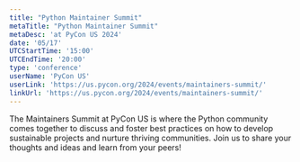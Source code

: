 ```yaml
---
title: "Python Maintainer Summit"
metaTitle: "Python Maintainer Summit"
metaDesc: 'at PyCon US 2024'
date: '05/17'
UTCStartTime: '15:00'
UTCEndTime: '20:00'
type: 'conference'
userName: 'PyCon US'
userLink: 'https://us.pycon.org/2024/events/maintainers-summit/'
linkUrl: 'https://us.pycon.org/2024/events/maintainers-summit/'
---
```


The Maintainers Summit at PyCon US is where the Python community comes together to discuss and foster best practices on how to develop sustainable projects and nurture thriving communities. Join us to share your thoughts and ideas and learn from your peers!
